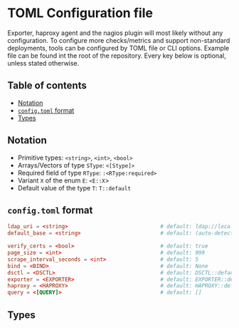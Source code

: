 # TOML Configuration file

Exporter, haproxy agent and the nagios plugin will most likely without any
configuration. To configure more checks/metrics and support non-standard
deployments, tools can be configured by TOML file or CLI options. Example file
can be found int the root of the repository. Every key below is optional,
unless stated otherwise.

## Table of contents
<!-- vim-markdown-toc GFM -->

* [Notation](#notation)
* [`config.toml` format](#configtoml-format)
* [Types](#types)

<!-- vim-markdown-toc -->

## Notation

* Primitive types: `<string>`, `<int>`, `<bool>`
* Arrays/Vectors of type `SType`: `<[Stype]>`
* Required field of type `RType`: `:<RType:required>`
* Variant `X` of the enum `E`: `<E::X`>
* Default value of the type `T`: `T::default`

## `config.toml` format

```toml
ldap_uri = <string>                             # default: ldap://localhost
default_base = <string>                         # default: (auto-detected)

verify_certs = <bool>                           # default: true
page_size = <int>                               # default: 999
scrape_interval_seconds = <int>                 # default: 5
bind = <BIND>                                   # default: None
dsctl = <DSCTL>                                 # default: DSCTL::default
exporter = <EXPORTER>                           # default: EXPORTER::default
haproxy = <HAPROXY>                             # default: HAPROXY::default
query = <[QUERY]>                               # default: []
```

## Types
